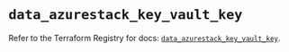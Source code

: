 # `data_azurestack_key_vault_key`

Refer to the Terraform Registry for docs: [`data_azurestack_key_vault_key`](https://registry.terraform.io/providers/hashicorp/azurestack/1.0.0/docs/data-sources/key_vault_key).
